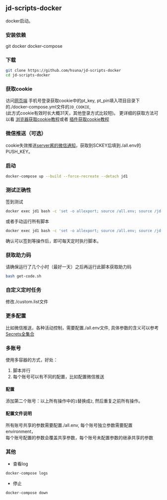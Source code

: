 ## jd-scripts-docker
docker启动。

### 安装依赖
git docker docker-compose
### 下载
```sh
git clone https://github.com/hsuna/jd-scripts-docker
cd jd-scripts-docker
```
### 获取cookie
访问[网页端](https://plogin.m.jd.com/login/login) 手机号登录获取cookie中的pt_key, pt_pin填入项目目录下的./docker-compose.yml文件的`JD_COOKIE`,  
(此方式cookie有效时长大概31天，其他登录方式比较短)。
更详细的获取方法可以看
[浏览器获取cookie教程](https://gitee.com/lxk0301/jd_scripts/blob/master/backUp/GetJdCookie.md)或者
[插件获取cookie教程](https://gitee.com/lxk0301/jd_scripts/blob/master/backUp/GetJdCookie2.md)
### 微信推送（可选）
cookie失效推送[server酱的微信通知](http://sc.ftqq.com/3.version)，获取到SCKEY后填到./all.env的PUSH_KEY。
### 启动
```sh
docker-compose up --build --force-recreate --detach jd1
```
### 测试正确性
签到测试
```sh
docker exec jd1 bash -c 'set -o allexport; source /all.env; source /jd-scripts-docker/resolve.sh; cd /scripts; node jd_bean_sign.js'
```
或者手动运行所有脚本
```sh
docker exec jd1 bash -c 'set -o allexport; source /all.env; source /jd-scripts-docker/resolve.sh; cd /scripts; ls jd_*.js | xargs -i node {}'
```
确认可以签到等操作后，即可每天定时执行脚本。

### 获取助力码
请确保运行了几个小时（最好一天）之后再运行此脚本获取助力码
```sh
bash get-code.sh
```

### 自定义定时任务
修改./custom.list文件

### 更多配置
比如微信推送，各种活动控制，需要配置./all.env文件, 具体参数的含义可以参考[Secrets全集合](https://gitee.com/lxk0301/jd_scripts/blob/master/githubAction.md)

### 多账号
使用多容器的方式，好处：
1. 脚本并行
2. 每个账号可以有不同的配置，比如配置微信推送
#### 配置
添加第二个账号：以上所有操作中的`1`替换成`2`, 然后重复之前所有操作。  
#### 配置文件说明
所有账号共享的参数需要配置./all.env, 每个账号独立参数需要配置environment，  
每个账号配置的参数会覆盖共享参数，每个账号未配置参数的继承共享的参数

### 其他
- 查看log
```sh
docker-compose logs
```
- 停止
```sh
docker-compose down
```
